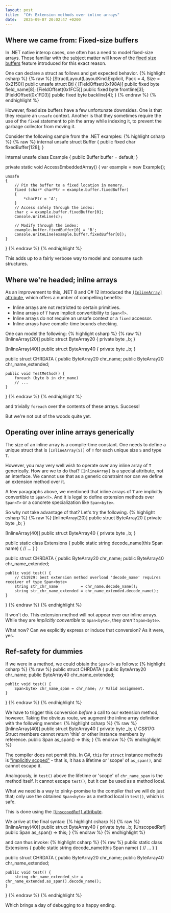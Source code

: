 ```yaml
---
layout: post
title:  "C#: Extension methods over inline arrays"
date:   2025-09-07 20:02:47 +0200
---
```

## Where we came from: Fixed-size buffers
In .NET native interop cases, one often has a need to model
fixed-size arrays. Those familiar with the subject matter will know
of the [fixed size buffers](https://github.com/dotnet/csharpstandard/blob/draft-v8/standard/unsafe-code.md#238-fixed-size-buffers) 
feature introduced for this exact reason.

One can declare a struct as follows and get expected behavior.
{% highlight csharp %}
{% raw %}
[StructLayout(LayoutKind.Explicit, Pack = 4, Size = 0x2150)]
public unsafe struct Btl {
    [FieldOffset(0x198A)] public fixed byte field_name[8];
    [FieldOffset(0x1FC5)] public fixed byte frontline[3];
    [FieldOffset(0x1FD3)] public fixed byte backline[4];
}
{% endraw %}
{% endhighlight %}

However, fixed size buffers have a few unfortunate downsides. One
is that they require an `unsafe` context. Another is that they sometimes
require the use of the `fixed` statement to pin the array while
indexing it, to prevent the garbage collector from moving it.

Consider the following sample from the .NET examples:
{% highlight csharp %}
{% raw %}
internal unsafe struct Buffer
{
    public fixed char fixedBuffer[128];
}

internal unsafe class Example
{
    public Buffer buffer = default;
}

private static void AccessEmbeddedArray()
{
    var example = new Example();

    unsafe
    {
        // Pin the buffer to a fixed location in memory.
        fixed (char* charPtr = example.buffer.fixedBuffer)
        {
            *charPtr = 'A';
        }
        // Access safely through the index:
        char c = example.buffer.fixedBuffer[0];
        Console.WriteLine(c);

        // Modify through the index:
        example.buffer.fixedBuffer[0] = 'B';
        Console.WriteLine(example.buffer.fixedBuffer[0]);
    }
}
{% endraw %}
{% endhighlight %}

This adds up to a fairly verbose way to model and consume such structures.

## Where we're headed; inline arrays
As an improvement to this, .NET 8 and C# 12 introduced the
[`[InlineArray]` attribute](https://learn.microsoft.com/en-us/dotnet/csharp/language-reference/proposals/csharp-12.0/inline-arrays),
which offers a number of compelling benefits:
- Inline arrays are not restricted to certain primitives.
- Inline arrays of `T` have implicit convertibility to `Span<T>`.
- Inline arrays do not require an unsafe context or a `fixed` accessor.
- Inline arrays have compile-time bounds checking.

One can model the following:
{% highlight csharp %}
{% raw %}
[InlineArray(20)]
public struct ByteArray20 {
    private byte _b;
}

[InlineArray(40)]
public struct ByteArray40 {
    private byte _b;
}

public struct CHRDATA {
    public ByteArray20 chr_name;
    public ByteArray20 chr_name_extended;
    
    public void TestMethod() {
        foreach (byte b in chr_name) 
        // ...
    }
}
{% endraw %}
{% endhighlight %}

and trivially `foreach` over the contents of these arrays. Success!

But we're not out of the woods quite yet.

## Operating over inline arrays generically
The size of an inline array is a compile-time constant. One needs to define 
a unique struct that is `[InlineArray(S)]` of `T` for each unique size `S` and type `T`.

However, you may very well wish to operate over any inline array of `T`
generically. How are we to do that? `[InlineArray]` is a special
attribute, not an interface. We cannot use that as a generic constraint
nor can we define an extension method over it.

A few paragraphs above, we mentioned that inline arrays of `T` are 
implicitly convertible to `Span<T>`. And it is legal to define
extension methods over `Span<T>` or a concrete specialization like `Span<byte>`.

So why not take advantage of that? Let's try the following.
{% highlight csharp %}
{% raw %}
[InlineArray(20)]
public struct ByteArray20 {
    private byte _b;
}

[InlineArray(40)]
public struct ByteArray40 {
    private byte _b;
}

public static class Extensions {
    public static string decode_name(this Span<byte> name) {
        // ...
    }
}

public struct CHRDATA {
    public ByteArray20 chr_name;
    public ByteArray40 chr_name_extended;

    public void test() {
        // CS1929: best extension method overload 'decode_name' requires receiver of type Span<byte>
        string str_chr_name          = chr_name.decode_name();
        string str_chr_name_extended = chr_name_extended.decode_name();
    }
}
{% endraw %}
{% endhighlight %}

It won't do. This extension method will not appear over our inline arrays.
While they are _implicitly convertible_ to `Span<byte>`, they _aren't_ `Span<byte>`.

What now? Can we explicitly express or induce that conversion? As it were, yes.

## Ref-safety for dummies
If we were in a method, we could obtain the `Span<T>` as follows:
{% highlight csharp %}
{% raw %}
public struct CHRDATA {
    public ByteArray20 chr_name;
    public ByteArray40 chr_name_extended;

    public void test() {
        Span<byte> chr_name_span = chr_name; // Valid assignment.
    }
}
{% endraw %}
{% endhighlight %}

We have to trigger this conversion _before_ a call to our extension method, however.
Taking the obvious route, we augment the inline array definition with the following member:
{% highlight csharp %}
{% raw %}
[InlineArray(40)]
public struct ByteArray40 {
    private byte _b;
    // CS8170: Struct members cannot return 'this' or other instance members by reference.
    public Span<byte> as_span() => this;
}
{% endraw %}
{% endhighlight %}

The compiler does not permit this. In C#, `this` for `struct` instance methods 
is ["implicitly scoped"](https://learn.microsoft.com/en-us/dotnet/api/system.diagnostics.codeanalysis.unscopedrefattribute?view=net-9.0#remarks) -
that is, it has a lifetime or 'scope' of `as_span()`, and cannot escape it.

Analogously, in `test()` above the lifetime or 'scope' of `chr_name_span`
is the method itself. It cannot escape `test()`, but it can be used as a method local.

What we need is a way to pinky-promise to the compiler that we will do just that;
only use the obtained `Span<byte>` as a method local in `test()`, which is safe.

This is done using the [`[UnscopedRef]` attribute](https://learn.microsoft.com/en-us/dotnet/api/system.diagnostics.codeanalysis.unscopedrefattribute?view=net-9.0).

We arrive at the final syntax:
{% highlight csharp %}
{% raw %}
[InlineArray(40)]
public struct ByteArray40 {
    private byte _b;
    [UnscopedRef] public Span<byte> as_span() => this;
}
{% endraw %}
{% endhighlight %}

and can thus invoke:
{% highlight csharp %}
{% raw %}
public static class Extensions {
    public static string decode_name(this Span<byte> name) {
        // ...
    }
}

public struct CHRDATA {
    public ByteArray20 chr_name;
    public ByteArray40 chr_name_extended;

    public void test() {
        string chr_name_extended_str = chr_name_extended.as_span().decode_name(); 
    }
}
{% endraw %}
{% endhighlight %}

Which brings a day of debugging to a happy ending.
